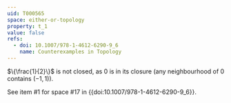 ```yaml
---
uid: T000565
space: either-or-topology
property: t_1
value: false
refs:
  - doi: 10.1007/978-1-4612-6290-9_6
    name: Counterexamples in Topology
---
```

$\{\frac{1}{2}\}$ is not closed, as $0$ is in its closure (any neighbourhood of $0$ contains $(-1,1)$).

See item #1 for space #17 in {{doi:10.1007/978-1-4612-6290-9_6}}.
